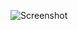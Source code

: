 ![Screenshot](https://raw.githubusercontent.com/Cryakl/Ultimate-RAT-Collection/refs/heads/main/Bifrost/Bifrost1.1.03/Screenshot.png)
